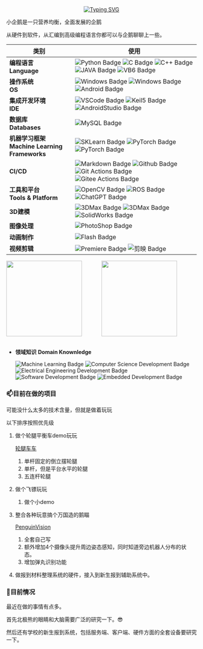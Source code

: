 <!-- ### Hi there 👋

**LJW0401/LJW0401** is a ✨ _special_ ✨ repository because its `README.md` (this file) appears on your GitHub profile.

Here are some ideas to get you started:

- 🔭 I’m currently working on ...
- 🌱 I’m currently learning ...
- 👯 I’m looking to collaborate on ...
- 🤔 I’m looking for help with ...
- 💬 Ask me about ...
- 📫 How to reach me: ...
- 😄 Pronouns: ...
- ⚡ Fun fact: ...
-->


<!-- ### 👋欢迎来到小企鹅的GitHub空间 -->

<div align="center">
  <a href="https://blog.sunguoqi.com/">
    <img src="https://readme-typing-svg.demolab.com?font=Fira+Code&pause=1000&color=black&width=435&lines=👋欢迎来到小企鹅的GitHub&center=true&size=27" alt="Typing SVG" />
  </a>
</div>

<!-- <div align="center"> <img src="https://metrics.lecoq.io/sun0225SUN?template=classic&config.timezone=Asia%2FShanghai"> </div> -->

<!-- [![你的GitHub仓库ID's github activity graph](https://activity-graph.herokuapp.com/graph?username=LJW0401&theme=dracula)](https://github.com/ashutosh00710/github-readme-activity-graph)

<img src="https://activity-graph.herokuapp.com/graph?username=LJW0401&theme=dracula"> -->


小企鹅是一只营养均衡，全面发展的企鹅

从硬件到软件，从汇编到高级编程语言你都可以与企鹅聊聊上一些。

|类别|使用|
|---|---|
|**编程语言**<br>**Language**|![Python Badge](https://img.shields.io/badge/-Python-22FF22?style=flat&logo=python&logoColor=white) ![C Badge](https://img.shields.io/badge/-C-blue?style=flat&logo=c&logoColor=white) ![C++ Badge](https://img.shields.io/badge/-C%2B%2B-blue?style=flat&logo=c%2B%2B&logoColor=white) ![JAVA Badge](https://img.shields.io/badge/-JAVA-blue?style=flat&logo=java&logoColor=white) ![VB6 Badge](https://img.shields.io/badge/-VB6-956B7B?style=flat) |
|**操作系统**<br>**OS**|![Windows Badge](https://img.shields.io/badge/-Windows-blue?style=flat&logo=windows&logoColor=white) ![Windows Badge](https://img.shields.io/badge/-Ubuntu-blue?style=flat&logo=ubuntu&logoColor=white) ![Android Badge](https://img.shields.io/badge/-Android-22FF22?style=flat&logo=android&logoColor=white)|
|**集成开发环境**<br>**IDE**|![VSCode Badge](https://img.shields.io/badge/-VSCode-007ACC?style=flat&logo=visual-studio-code&logoColor=white) ![Keil5 Badge](https://img.shields.io/badge/-Keil5-007ACC?style=flat&logo=keil&logoColor=white) ![AndroidStudio Badge](https://img.shields.io/badge/-Android%20Studio-007ACC?style=flat&logo=android-studio&logoColor=white)|
|**数据库**<br>**Databases**|![MySQL Badge](https://img.shields.io/badge/-MySQL-blue?style=flat&logo=mysql&logoColor=white)|
|**机器学习框架**<br>**Machine Learning Frameworks**|![SKLearn Badge](https://img.shields.io/badge/-SKLearn-FF6600?style=flat&logo=scikit-learn&logoColor=white) ![PyTorch Badge](https://img.shields.io/badge/-PyTorch-007ACC?style=flat&logo=pytorch&logoColor=white) ![PyTorch Badge](https://img.shields.io/badge/-TensorFlow-007ACC?style=flat&logo=tensorflow&logoColor=white)|
|**CI/CD**|![Markdown Badge](https://img.shields.io/badge/-Markdown-2088FF?style=flat&logo=Markdown&logoColor=white) ![Github Badge](https://img.shields.io/badge/-Github%20-2088FF?style=flat&logo=Github&logoColor=white) ![Git Actions Badge](https://img.shields.io/badge/-Git%20-2088FF?style=flat&logo=Git&logoColor=white) ![Gitee Actions Badge](https://img.shields.io/badge/-Gitee-2088FF?style=flat&logo=Gitee&logoColor=white)|
|**工具和平台**<br>**Tools & Platform**|![OpenCV Badge](https://img.shields.io/badge/-OpenCV-007ACC?style=flat&logo=opencv&logoColor=white) ![ROS Badge](https://img.shields.io/badge/-ROS-007ACC?style=flat&logo=ros&logoColor=white) ![ChatGPT Badge](https://img.shields.io/badge/-ChatGPT-007ACC?style=flat&logo=openai&logoColor=white)|
|**3D建模**|![3DMax Badge](https://img.shields.io/badge/-3DMax-007ACC?style=flat&logo=autodesk&logoColor=white) ![3DMax Badge](https://img.shields.io/badge/-123D-007ACC?style=flat&logo=123d&logoColor=white) ![SolidWorks Badge](https://img.shields.io/badge/-SolidWorks-007ACC?style=flat&logo=solidworks&logoColor=white)|
|**图像处理**|![PhotoShop Badge](https://img.shields.io/badge/-PhotoShop-007ACC?style=flat&logo=adobe-photoshop&logoColor=white)|
|**动画制作**|![Flash Badge](https://img.shields.io/badge/-Flash-FF1111?style=flat&logo=adobe&logoColor=white)|
|**视频剪辑**|![Premiere Badge](https://img.shields.io/badge/-Premiere-007ACC?style=flat&logo=adobe-premiere-pro&logoColor=white) ![剪映 Badge](https://img.shields.io/badge/-%E5%89%AA%E6%98%A0-orange?style=flat)|
<!-- CI/CD代表持续集成（Continuous Integration）和持续交付/持续部署（Continuous Delivery/Continuous Deployment），是一种软件开发流程和实践，旨在通过自动化来提高软件开发和交付的效率、质量和可靠性。它涉及将代码集成到共享代码库中，进行自动化测试，以及将应用程序自动地交付给生产环境或用户。 -->

<div style="display: flex; align-items: center;">
    <div style="flex: 1;">
      <img src="https://github-readme-stats.vercel.app/api/top-langs/?username=LJW0401&layout=compact&langs_count=6&text_color=000&icon_color=fff&theme=merko" style="height: 200px;" />
    </div>
    <div style="flex: 1;">
      <img src="https://github-readme-stats.vercel.app/api?username=LJW0401&show_icons=true&theme=merko" style="height: 200px;" /> 
    </div>
</div>

<!-- <div align="center">
  <img src="https://github-readme-stats.vercel.app/api?username=LJW0401&show_icons=true&theme=transparent" /> 
</div>

<div align="center">
  <img src="https://github-readme-stats.vercel.app/api/top-langs/?username=LJW0401&layout=compact&langs_count=6&text_color=000&icon_color=fff&theme=graywhite" />
</div> -->

<br>

- **领域知识** **Domain Knownledge**

    ![Machine Learning Badge](https://img.shields.io/badge/机器学习-Machine%20Learning-01D277?style=flat&logoColor=white) ![Computer Science Development Badge](https://img.shields.io/badge/计算机科学-Computer%20Science-FAB040?style=flat&logoColor=white) ![Electrical Engineering Development Badge](https://img.shields.io/badge/电子工程-Electrical%20Engineering-4C8CBF?style=flat&logoColor=white) ![Software Development Badge](https://img.shields.io/badge/软件开发-Software%20Development-FF6600?style=flat&logoColor=white) ![Embedded Development Badge](https://img.shields.io/badge/嵌入式开发-Embedded%20Development-2088FF?style=flat&logoColor=white)


### 📫目前在做的项目
可能没什么太多的技术含量，但就是做着玩玩

以下排序按照优先级

1. 做个轮腿平衡车demo玩玩
    
    [轮腿车车](https://github.com/LJW0401/Wheel_Leg_Balance_Vehicle)
    1. 单杆固定的倒立摆轮腿
    2. 单杆，但是平台水平的轮腿
    3. 五连杆轮腿
1. 做个飞镖玩玩
    1. 做个小demo
3. 整合各种玩意搞个万国造的鹅瞄

    [PenguinVision](https://github.com/LJW0401/PenguinVision)
    1. 全套自己写
    2. 额外增加4个摄像头提升周边姿态感知，同时知道旁边机器人分布的状态。
    3. 增加弹丸识别功能
4. 做报到材料整理系统的硬件，接入到新生报到辅助系统中。 


### 🔭目前情况
最近在做的事情有点多。

首先北极熊的眼睛和大脑需要广泛的研究一下。😎

然后还有学校的新生报到系统，包括服务端、客户端、硬件方面的全套设备要研究一下。

